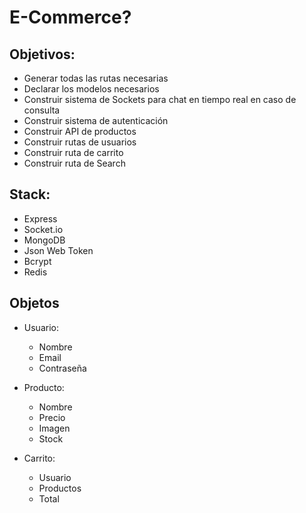 # E-Commerce?

## Objetivos:
- Generar todas las rutas necesarias
- Declarar los modelos necesarios
- Construir sistema de Sockets para chat en tiempo real en caso de consulta
- Construir sistema de autenticación
- Construir API de productos
- Construir rutas de usuarios
- Construir ruta de carrito
- Construir ruta de Search

## Stack:
- Express  
- Socket.io
- MongoDB
- Json Web Token
- Bcrypt
- Redis

## Objetos
- Usuario:
    - Nombre
    - Email
    - Contraseña

- Producto:
    - Nombre
    - Precio
    - Imagen
    - Stock

- Carrito:
    - Usuario
    - Productos
    - Total